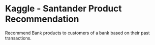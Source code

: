 # Kaggle - Santander Product Recommendation
Recommend Bank products to customers of a bank based on their past transactions.
